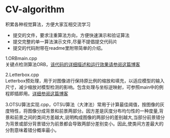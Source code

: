 # CV-algorithm

积累各种视觉算法，方便大家互相交流学习  
- 提交的文件，要求注重算法方向，方便快速演示和验证算法   
- 提交完整的单一算法演示文件,尽量不提倡提交代码片
- 提交的代码附带在readme里附带简单的介绍。



1.ORBmain.cpp    
关键点检测算法ORB，[该代码的详细描述和运行效果请参阅这篇博客](https://mzkyle.blog.csdn.net/article/details/150423553?spm=1011.2415.3001.5331)

2.Letterbox.cpp \
Letterbox预处理，用于对图像进行保持原比例的缩放和填充，以适应模型的输入尺寸，减少缩放对模型检测的影响。包含处理与坐标逆映射，可参照main中的例程即插即用。[详细参阅这篇博客](https://blog.csdn.net/qq_37231166/article/details/151930686?spm=1001.2014.3001.5501)

3.OTSU算法实现.cpp，OTSU算法（大津法）常用于计算最佳阈值，按图像的灰度特性，将图像分成背景和前景两部分。因方差是灰度分布均匀性的一种度量,背景和前景之间的类间方差越大,说明构成图像的两部分的差别越大,当部分前景错分为背景或部分背景错分为前景都会导致两部分差别变小。因此,使类间方差最大的分割意味着错分概率最小。

